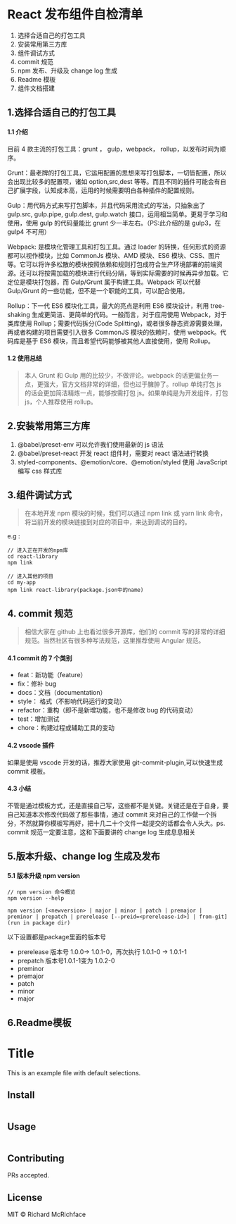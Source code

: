 <!--
 * @Author: PengKang
 * @Date: 2020-08-11 16:57:54
 * @LastEditors: PengKang
 * @LastEditTime: 2021-03-08 14:50:55
 * @FilePath: \react-library\README.md
-->

# React 发布组件自检清单

1. 选择合适自己的打包工具
2. 安装常用第三方库
3. 组件调试方式
4. commit 规范
5. npm 发布、升级及 change log 生成
6. Readme 模板
7. 组件文档搭建

## 1.选择合适自己的打包工具

#### 1.1 介绍

目前 4 款主流的打包工具：grunt ， gulp，webpack， rollup，以发布时间为顺序。

Grunt：最老牌的打包工具，它运用配置的思想来写打包脚本，一切皆配置，所以会出现比较多的配置项，诸如 option,src,dest 等等。而且不同的插件可能会有自己扩展字段，认知成本高，运用的时候需要明白各种插件的配置规则。

Gulp：用代码方式来写打包脚本，并且代码采用流式的写法，只抽象出了 gulp.src, gulp.pipe, gulp.dest, gulp.watch 接口，运用相当简单。更易于学习和使用，使用 gulp 的代码量能比 grunt 少一半左右。（PS:此介绍的是 gulp3，在 gulp4 不可用）

Webpack: 是模块化管理工具和打包工具。通过 loader 的转换，任何形式的资源都可以视作模块，比如 CommonJs 模块、AMD 模块、ES6 模块、CSS、图片等。它可以将许多松散的模块按照依赖和规则打包成符合生产环境部署的前端资源。还可以将按需加载的模块进行代码分隔，等到实际需要的时候再异步加载。它定位是模块打包器，而 Gulp/Grunt 属于构建工具。Webpack 可以代替 Gulp/Grunt 的一些功能，但不是一个职能的工具，可以配合使用。

Rollup：下一代 ES6 模块化工具，最大的亮点是利用 ES6 模块设计，利用 tree-shaking 生成更简洁、更简单的代码。一般而言，对于应用使用 Webpack，对于类库使用 Rollup；需要代码拆分(Code Splitting)，或者很多静态资源需要处理，再或者构建的项目需要引入很多 CommonJS 模块的依赖时，使用 webpack。代码库是基于 ES6 模块，而且希望代码能够被其他人直接使用，使用 Rollup。

#### 1.2 使用总结

> 本人 Grunt 和 Gulp 用的比较少，不做评论。webpack 的话更偏业务一点，更强大，官方文档非常的详细，但也过于臃肿了。rollup 单纯打包 js 的话会更加简洁精炼一点，能够按需打包 js。如果单纯是为开发组件，打包 js，个人推荐使用 rollup。

## 2.安装常用第三方库

1. @babel/preset-env 可以允许我们使用最新的 js 语法
2. @babel/preset-react 开发 react 组件时，需要对 react 语法进行转换
3. styled-components、@emotion/core、@emotion/styled 使用 JavaScript 编写 css 样式库

## 3.组件调试方式

> 在本地开发 npm 模块的时候，我们可以通过 npm link 或 yarn link 命令，将当前开发的模块链接到对应的项目中，来达到调试的目的。

e.g :

```
// 进入正在开发的npm库
cd react-library
npm link
```

```
// 进入其他的项目
cd my-app
npm link react-library(package.json中的name)
```

## 4. commit 规范

> 相信大家在 github 上也看过很多开源库，他们的 commit 写的非常的详细规范。当然社区有很多种写法规范，这里推荐使用 Angular 规范。

#### 4.1 commit 的 7 个类别

- feat：新功能（feature）
- fix：修补 bug
- docs：文档（documentation）
- style： 格式（不影响代码运行的变动）
- refactor：重构（即不是新增功能，也不是修改 bug 的代码变动）
- test：增加测试
- chore：构建过程或辅助工具的变动

#### 4.2 vscode 插件

如果是使用 vscode 开发的话，推荐大家使用 git-commit-plugin,可以快速生成 commit 模板。

#### 4.3 小结

不管是通过模板方式，还是直接自己写，这些都不是关键。关键还是在于自身，要自己知道本次修改代码做了那些事情，通过 commit 来对自己的工作做一个拆分，不然就算你模板写再好，把十几二十个文件一起提交的话都会令人头大。ps. commit 规范一定要注意，这和下面要讲的 change log 生成息息相关

## 5.版本升级、change log 生成及发布

#### 5.1 版本升级 npm version

```
// npm version 命令概览
npm version --help

npm version [<newversion> | major | minor | patch | premajor | preminor | prepatch | prerelease [--preid=<prerelease-id>] | from-git]
(run in package dir)
```
以下设置都是package里面的版本号
- prerelease
  版本号 1.0.0-> 1.0.1-0，再次执行 1.0.1-0 -> 1.0.1-1 
- prepatch 版本号1.0.1-1变为 1.0.2-0
- preminor
- premajor
- patch
- minor
- major


## 6.Readme模板

# Title

This is an example file with default selections.

## Install

```
```

## Usage

```
```

## Contributing

PRs accepted.

## License

MIT © Richard McRichface


